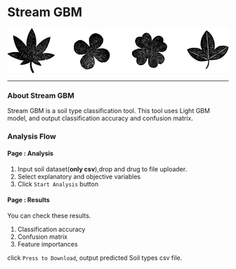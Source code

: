 # Stream GBM
![leaf](./img_sample/plants_icon.png)
<br>
***
### About Stream GBM
Stream GBM is a soil type classification tool. 
This tool uses Light GBM model, and output classification accuracy and confusion matrix.<br>

### Analysis Flow<br>

#### Page : Analysis
1. Input soil dataset(__only csv__),drop and drug to file uploader.<br>
2. Select explanatory and objective variables<br>
3. Click `Start Analysis` button<br>

#### Page : Results
You can check these results.<br>

1. Classification accuracy<br>
2. Confusion matrix<br>
3. Feature importances<br>

click `Press to Download`, output predicted Soil types csv file.

